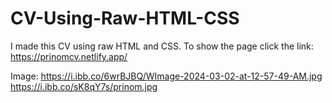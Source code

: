 # CV-Using-Raw-HTML-CSS
I made this CV using raw HTML and CSS. To show the page click the link:
https://prinomcv.netlify.app/

Image:
https://i.ibb.co/6wrBJBQ/WImage-2024-03-02-at-12-57-49-AM.jpg
https://i.ibb.co/sK8qY7s/prinom.jpg
